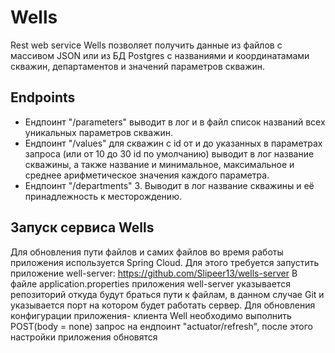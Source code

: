 # Wells
Rest web service Wells позволяет получить данные из файлов с массивом JSON или из БД Postgres с названиями и координатамами скважин,
департаментов и значений параметров скважин. 

## Endpoints 
- Ендпоинт "/parameters" выводит в лог и в файл список названий всех уникальных параметров скважин.
- Ендпоинт "/values" для скважин с id от и до указанных в параметрах запроса (или от 10 до 30 id по умолчанию) выводит в лог название скважины, 
а также название и минимальное, максимальное и среднее арифметическое значения каждого параметра.
- Ендпоинт "/departments" 3.	Выводит в лог название скважины и её принадлежность к месторождению.

## Запуск сервиса Wells
Для обновления пути файлов и самих файлов во время работы приложения используется Spring Cloud.
Для этого требуется запустить приложение well-server: https://github.com/Slipeer13/wells-server
В файле application.properties приложения well-server указывается репозиторий откуда будут браться пути к файлам, в данном случае Git и указывается порт на котором
будет работать сервер.
Для обновления конфигурации приложения- клиента Well необходимо выполнить POST(body = none) запрос на ендпоинт "actuator/refresh", 
после этого настройки приложения обновятся 
